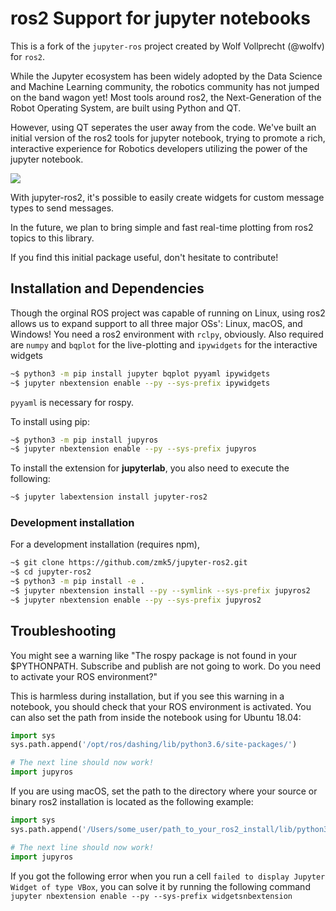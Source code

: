 # ros2 Support for jupyter notebooks

This is a fork of the `jupyter-ros` project created by Wolf Vollprecht (@wolfv) for `ros2`.

While the Jupyter ecosystem has been widely adopted by
the Data Science and Machine Learning community, the
robotics community has not jumped on the band wagon yet!
Most tools around ros2, the Next-Generation of the Robot Operating System, are
built using Python and QT.

However, using QT seperates the user away from the code.
We've built an initial version of the ros2 tools for jupyter
notebook, trying to promote a rich, interactive experience
for Robotics developers utilizing the power of the jupyter
notebook.

![](https://raw.githubusercontent.com/zmk5/jupyter-ros2/master/docs/assets/jupyter-ros2-demo.png)

With jupyter-ros2, it's possible to easily create widgets for
custom message types to send messages.

In the future, we plan to bring simple and fast real-time
plotting from ros2 topics to this library.

If you find this initial package useful, don't hesitate to
contribute!

## Installation and Dependencies

Though the orginal ROS project was capable of
running on Linux, using ros2 allows us to
expand support to all three major OSs': Linux, macOS, and Windows!
You need a ros2 environment with `rclpy`, obviously.
Also required are `numpy` and `bqplot` for the live-plotting
and `ipywidgets` for the interactive widgets

```bash
~$ python3 -m pip install jupyter bqplot pyyaml ipywidgets
~$ jupyter nbextension enable --py --sys-prefix ipywidgets
```

`pyyaml` is necessary for rospy.

To install using pip:

```bash
~$ python3 -m pip install jupyros
~$ jupyter nbextension enable --py --sys-prefix jupyros
```

To install the extension for **jupyterlab**, you also need to execute the following:

```bash
~$ jupyter labextension install jupyter-ros2
```

### Development installation

For a development installation (requires npm),

```bash
~$ git clone https://github.com/zmk5/jupyter-ros2.git
~$ cd jupyter-ros2
~$ python3 -m pip install -e .
~$ jupyter nbextension install --py --symlink --sys-prefix jupyros2
~$ jupyter nbextension enable --py --sys-prefix jupyros2
```

## Troubleshooting

You might see a warning like "The rospy package is not found in your $PYTHONPATH.
Subscribe and publish are not going to work. Do you need to activate your ROS environment?"

This is harmless during installation, but if you see this warning in a notebook, you should
check that your ROS environment is activated. You can also set the path from inside the notebook
using for Ubuntu 18.04:

```python
import sys
sys.path.append('/opt/ros/dashing/lib/python3.6/site-packages/')

# The next line should now work!
import jupyros
```

If you are using macOS, set the path to the directory where your source or binary ros2 installation is located as the following example:

```python
import sys
sys.path.append('/Users/some_user/path_to_your_ros2_install/lib/python3.7/site-packages/')

# The next line should now work!
import jupyros
```

If you got the following error when you run a cell ```failed to display Jupyter Widget of type VBox```,
you can solve it by running the following command ```jupyter nbextension enable --py --sys-prefix widgetsnbextension```
